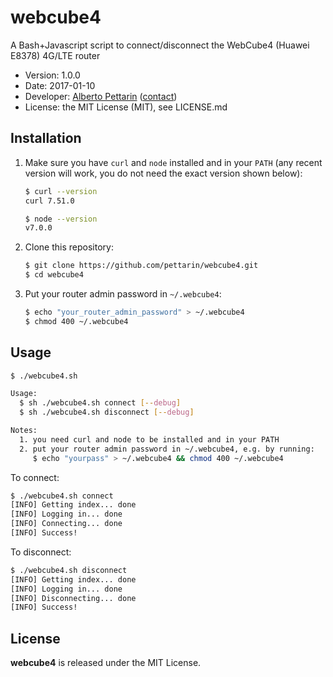 # webcube4

A Bash+Javascript script to connect/disconnect the WebCube4 (Huawei E8378) 4G/LTE router

* Version: 1.0.0
* Date: 2017-01-10
* Developer: [Alberto Pettarin](http://www.albertopettarin.it/) ([contact](http://www.albertopettarin.it/contact.html))
* License: the MIT License (MIT), see LICENSE.md


## Installation

1. Make sure you have ``curl`` and ``node`` installed and in your ``PATH``
   (any recent version will work, you do not need the exact version shown below):

    ```bash
    $ curl --version
    curl 7.51.0

    $ node --version
    v7.0.0
    ```

2. Clone this repository:

    ```bash
    $ git clone https://github.com/pettarin/webcube4.git
    $ cd webcube4
    ```

3. Put your router admin password in ``~/.webcube4``:

    ```bash
    $ echo "your_router_admin_password" > ~/.webcube4
    $ chmod 400 ~/.webcube4
    ```


## Usage

```bash
$ ./webcube4.sh

Usage:
  $ sh ./webcube4.sh connect [--debug]
  $ sh ./webcube4.sh disconnect [--debug]

Notes:
  1. you need curl and node to be installed and in your PATH
  2. put your router admin password in ~/.webcube4, e.g. by running:
     $ echo "yourpass" > ~/.webcube4 && chmod 400 ~/.webcube4
```

To connect:

```bash
$ ./webcube4.sh connect
[INFO] Getting index... done
[INFO] Logging in... done
[INFO] Connecting... done
[INFO] Success!
```

To disconnect:

```bash
$ ./webcube4.sh disconnect
[INFO] Getting index... done
[INFO] Logging in... done
[INFO] Disconnecting... done
[INFO] Success!
```


## License

**webcube4** is released under the MIT License.
